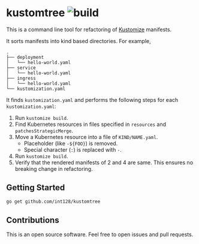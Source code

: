 # kustomtree ![build](https://github.com/int128/kustomtree/workflows/build/badge.svg)

This is a command line tool for refactoring of [Kustomize](https://github.com/kubernetes-sigs/kustomize) manifests.

It sorts manifests into kind based directories.
For example,

```
.
├── deployment
│   └── hello-world.yaml
├── service
│   └── hello-world.yaml
├── ingress
│   └── hello-world.yaml
└── kustomization.yaml
```

It finds `kustomization.yaml` and performs the following steps for each `kustomization.yaml`:

1. Run `kustomize build`.
1. Find Kubernetes resources in files specified in `resources` and `patchesStrategicMerge`.
1. Move a Kubernetes resource into a file of `KIND/NAME.yaml`.
   - Placeholder (like `-${FOO}`) is removed.
   - Special character (`:`) is replaced with `-`.
1. Run `kustomize build`.
1. Verify that the rendered manifests of 2 and 4 are same.
   This ensures no breaking change in refactoring.


## Getting Started

```sh
go get github.com/int128/kustomtree
```


## Contributions

This is an open source software.
Feel free to open issues and pull requests.
